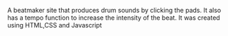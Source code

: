 A beatmaker site that produces drum sounds by clicking the pads. It also has a tempo function to increase the intensity of the beat. It was created using HTML,CSS and Javascript  
